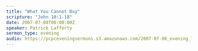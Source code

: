 ```yaml
---
title: "What You Cannot Buy"
scripture: "John 10:1-18"
date: 2007-07-08T00:00:00Z
speaker: Patrick Lafferty
sermon_type: evening
audio: https://pcpceveningsermons.s3.amazonaws.com/2007-07-08_evening_lafferty.mp3 
---
```




